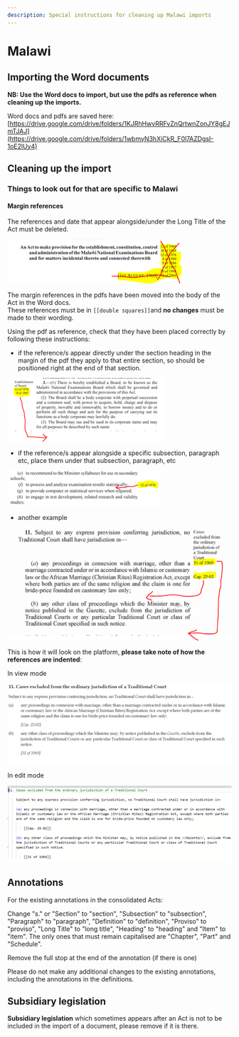 ```yaml
---
description: Special instructions for cleaning up Malawi imports
---
```


# Malawi

## Importing the Word documents

**NB: Use the Word docs to import, but use the pdfs as reference when cleaning up the imports.**

Word docs and pdfs are saved here:  
[https://drive.google.com/drive/folders/1KJRhHwvRRFvZnQrtwnZonJY8gEJmTJAJ](https://drive.google.com/drive/folders/1wbmyN3hXiCkR_F0l7AZDgsI-1oE2lUy4)

## Cleaning up the import

### Things to look out for that are specific to Malawi

#### Margin references

The references and date that appear alongside/under the Long Title of the Act must be deleted.

![](../.gitbook/assets/image%20%28185%29.png)

The margin references in the pdfs have been moved into the body of the Act in the  Word docs.   
These references must be  in `[[double squares]]`and **no changes** must be made to their wording.

Using the pdf as reference, check that they have been placed correctly by following these instructions:

* if the reference/s appear directly under the section heading in the margin of the pdf they apply to that entire section, so should be positioned right at the end of that section.

![](../.gitbook/assets/image%20%28188%29.png)

* if the reference/s appear alongside a specific subsection, paragraph etc, place them under that subsection, paragraph, etc

![](../.gitbook/assets/image%20%28186%29.png)

* another example

![](../.gitbook/assets/image%20%28190%29.png)

This is how it will look on the platform, **please take note of how the references are indented**:

In view mode

![](../.gitbook/assets/image%20%28189%29.png)

In edit mode

![](../.gitbook/assets/image%20%28187%29.png)



## Annotations

For the existing annotations in the consolidated Acts:

Change "s." or "Section" to "section", "Subsection" to "subsection", "Paragraph" to "paragraph",  "Definition" to "definition",  "Proviso" to "proviso", "Long Title" to "long title", "Heading" to "heading" and "Item" to "item". The only ones that must remain capitalised are "Chapter", "Part" and "Schedule".

Remove the full stop at the end of the annotation \(if there is one\)

Please do not make any additional changes to the existing annotations, including the annotations in the definitions.

## Subsidiary legislation

**Subsidiary legislation** which sometimes appears after an Act is not to be included in the import of a document, please remove if it is there.  


